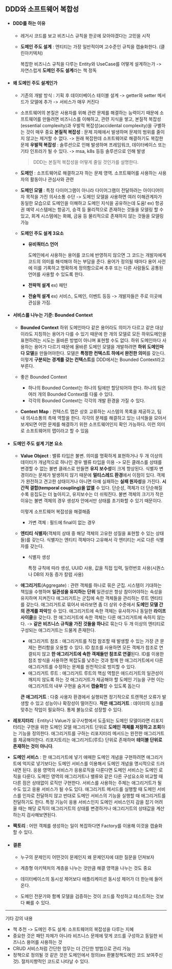## DDD와 소프트웨어 복합성



- #### DDD를 하는 이유

  - 레거시 코드를 보고 비즈니스 규칙을 한곳에 모아야겠다는 고민을 시작

  - **도메인 주도 설계** : 엔티티는 가장 일반적이며 고수준인 규칙을 캡슐화한다. (클린아키텍처)

    복잡한 비즈니스 규칙을 다루는 Entity와 UseCase를 어떻게 설계하는가 -> 자연스럽게 **도메인 주도 설계**라는 책 정독

    

- #### 왜 도메인 주도 설계인가

  - 기존의 개발 방식 : 기획 후 데이터베이스 테이블 설계 -> getter와 setter 메서드가 모델에 추가 -> 서비스가 매우 커진다

  - 소프트웨어의 본질은 사용자를 위해 관련 문제를 해결하는 능력이기 때문에 소프트웨어를 만들려면 비즈니스를 이해하고, 관련 지식을 쌓고, 본질적 복잡성(essential complexity)과 우발적 복잡성(accidental complexity)을 구별하는 것이 매우 중요
    **본질적 복잡성** : 문제 자체에서 발생하며 문제의 범위를 줄이지 않고는 제거할 수 없다. -> 원래 복잡한데 소프트웨어로 해결하기도 복잡한 문제
    **우발적 복잡성** : 솔루션으로 인해 발생하며 프레임워크, 데이터베이스 또는 기타 인프라가 될 수 있다. -> msa, k8s 등등 솔루션으로 인해 발생

    > DDD는 본질적 복잡성을 어떻게 줄일 것인가를 설명한다.

  - **도메인** : 소프트웨어로 해결하고자 하는 문제 영역. 소프트웨어를 사용하는 사용자의 활동이나 관심사와 관련

  - **도메인 모델** : 특정 다이어그램이 아니라 다이어그램이 전달하려는 아이디어이자 목적을 가진 의사소통 수단
    -> 도메인 모델을 사용하면 여러 이해관계자가 동일한 모습으로 도메인을 이해하고 도메인 지식을 공유하는데 도움!
    ex) 항공권 예약 시스템에는 항공기, 승객 등 물리적으로 존재하는 것들을 모델링 할 수 있고, 회계 시스템에는 화폐, 금융 등 물리적으로 존재하지 않는 것들을 모델링 가능

  - **도메인 주도 설계 3요소**

    - **유비쿼터스 언어**

      도메인에서 사용하는 용어를 코드에 반영하지 않으면 그 코드는 개발자에게 코드의 의미를 해석해야 하는 부담을 준다.
      용어가 정의될 때마다 용어 사전에 이를 기록하고 명확하게 정의함으로써 추후 또는 다른 사람들도 공통된 언어를 사용할 수 있도록 한다.

    - **전략적 설계** ex) 패턴

    - **전술적 설계** ex) 서비스, 도메인, 이벤트 등등 -> 개발자들은 주로 이곳에 관심을 가짐.

  

- #### 서비스를 나누는 기준: Bounded Context

  - **Bounded Context** 
    하위 도메인마다 같은 용어라도 의미가 다르고 같은 대상이라도 지칭하는 용어가 다를 수 있기 때문에 한 개의 모델로 모든 하위도메인을 표현하려는 시도는 올바른 방법이 아니며 표현할 수도 없다.
    하위 도메인마다 사용하는 용어가 다르기 때문에 올바른 도메인 모델을 개발하려면 **하위 도메인마다 모델**을 만들어야한다.
    모델은 **특정한 컨텍스트 하에서 완전한 의미**를 갖는다.
    이렇게 **구분되는 경계를 갖는 컨텍스트**를 DDD에서는 Bounded Context라고 부른다.

  - 좋은 Bounded Context 
    - 하나의 Bounded Context는 하나의 팀에만 할당되어야 한다.
      하나의 팀은 여러 개의 Bounded Context를 다룰 수 있다.
    - 각각의 Bounded Context는 각각의 개발 환경을 가질 수 있다.

  - **Context Map** : 컨텍스트 맵은 상호 교류하는 시스템의 목록을 제공하고, 팀 내 의사소통의 촉매 역할을 한다.
    각각의 문제를 해결하고 있는 녀석들을 모아서 보게되면 어떤 문제를 해결하기 위한 소프트웨어인지 확인 가능하다. 
    이런 의미로 소프트웨어의 맵이라고 할 수 있음



- #### 도메인 주도 설계 기본 요소

  - **Value Object** : 밸류 타입은 불변. 의미를 명확하게 표현하거나 두 개 이상의 데이터가 개념적으로 하나인 경우 밸류 타입을 이용
    -> 모든 클래스를 상태를 변경할 수 없는 불변 클래스로 만들면 **유지 보수성**이 크게 향상된다.
    	식별자 변경이라는 문제가 발생하지 않기 때문에 **멀티스레드 환경**에서 이점이 있다.
    	객체가 완전하고 견고한 상태이거나 아니면 아예 실패하는 **실패 원자성**을 가진다.
    	**시간적 결합(temporal coupling)을 없앨** 수 있다.
    	단순성, 객체가 더 단순해질 수록 응집도는 더 높아지고, 유지보수는 더 쉬워진다.
    	불변 객체의 크기가 작은 이유는 불변 객체의 경우 생성자 안에서만 상태를 초기화할 수 있기 때문이다.

    이렇게 소프트웨어 복잡성을 해결해줌

    - 가변 객체 : 필드에 final이 없는 경우

  - **엔티티** 
    **식별자**(객체의 상태 중 해당 객체의 고유한 성질을 표현할 수 있는 상태들)를 갖는다.
    식별자는 엔티티 객체마다 고유해서 각 엔티티는 서로 다른 식별자를 갖는다.

    - 식별자 생성

      특정 규칙에 따라 생성, UUID 사용, 값을 직접 입력, 일련번호 사용(시퀀스나 DB의 자동 증가 칼럼 사용)

  - **애그리거트**(Aggregate) : 관련 객체를 하나로 묶은 군집. 시스템이 기대하는 책임을 수행하며 **일관성을 유지하는 단위**
    일관성은 항상 참이어야하는 속성을 유지하며 지켜진다
    애그리거트는 군집에 속한 객체들을 관리하는 루트 엔티티를 갖는다.
    애그리거트로 묶어서 바라보면 좀 더 상위 수준에서 **도메인 모델 간의 관계를 파악**할 수 있다.
    애그리거트에 속한 객체는 유사하거나 동일한 **라이프사이클**을 갖는다.
    한 애그리거트에 속한 객체는 다른 애그리거트에 속하지 않는다. -> **같은 비즈니스 규칙을 가진 것들을 하나**로 묶는다
    두 개 이상의 엔티티로 구성되는 애그리거트는 드물게 존재한다.

    - 애그리거트 참조 : 애그리거트를 직접 참조할 때 발생할 수 있는 가장 큰 문제는 편리함을 오용할 수 있다.
      ID 참조를 사용하면 모든 객체가 참조로 연결되지 않고 **한 애그리거트에 속한 객체들만 참조로 연결**된다.
      ID를 이용한 참조 방식을 사용하면 복잡도를 낮추는 것과 함께 한 애그리거트에서 다른 애그리거트를 수정하는 문제를 원천적으로 방지할 수 있다.
    - 애그리거트 루트 : 애그리거트 루트의 핵심 역할은 애드리거트의 일관성이 깨지지 않도록 하는 것
      애그리거트가 제공해야 할 도메인 기능을 구현
      이는 애그리거트의 내부 구현을 숨겨서 **캡슐화**할 수 있도록 돕는다

    **큰 애그리거트** : 다중 사용자 환경에서 실행되면 정기적으로 트랜잭션 오류가 발생할 수 있고 성능이나 확장성이 떨어진다.
    **작은 애그리거트** : 데이터의 싱크를 맞추는 작업이 필요하다. 통제 불능으로 성장할 수 있다.

- **레포지터리** : Entity나 Value가 요구사항에서 도출되는 도메인 모델이라면 리포지터리는 구현을 위한 도메인 모델
  애그리거트 단위로 **도메인 객체를 저장하고 조회**하는 기능을 정의한다.
  애그리거트를 구하는 리포지터리 메서드는 완전한 애그리거트를 제공해야한다.
  리포지토리는 애그리거트(루트) 단위로 존재하며 **테이블 단위로 존재하는 것이 아니다**.

- **도메인 서비스** : 한 애그리거트에 넣기 애매한 도메인 개념을 구현하려면 애그리거트에 억지로 넣기보다는 도메인 서비스를 이용해서 도메인 개념을 명시적으로 드러내면 된다.
  응용 영역의 서비스가 응용로직을 다룬다면 도메인 서비스는 도메인 로직을 다룬다.
  도메인 영역의 애그리거트나 밸류와 같은 다른 구성요소와 비교할 때 다른 점은 상태없이 로직만 구현한다.
  서비스를 사용하는 주체는 애그리거트가 될 수도 있고 응용 서비스가 될 수도 있다.
  애그리거트 메서드를 실행할 때 도메인 서비스를 인자로 전달하지 않고 반대로 도메인 서비스의 기능을 실행할 때 애그리거트를 전달하기도 한다.
  특정 기능이 응용 서비스인지 도메인 서비스인지 감을 잡기 어려울 때는 해당 로직이 애그리거트의 상태를 변경하거나 애그리거트의 상태값을 계산하는지 검사해보면된다.

- **팩토리** : 어떤 객체를 생성하는 일이 복잡하다면 Factory를 이용해 이것을 캡슐화 할 수 있다.



- #### 결론 

  - 누구의 문제인지 어떤것이 문제인지 왜 문제인지에 대한 질문을 던져보자

  - 계층형 아키텍처의 계층을 나누는 것만큼 해결 영역을 나누는 것도 중요

  - 데이터베이스의 동시성 제어보다 애플리케이션 동시성 제어가 더 한눈에 들어온다.

  - 도메인 전문가와 함꼐 모델을 검증하는 것이 코드를 작성하고 테스트하는 것보다 빠를 수 있다.



---

기타 강의 내용

- 책 추천 -> 도메인 주도 설계: 소프트웨어의 복잡성을 다루는 지혜
- 중요한 것은 패턴 자체가 아니라 비즈니스 문제에 맞게 코드를 구성하고 동일한 비즈니스 용어를 사용하는 것
- CRUD 서비스처럼 간단한 업무는 더 간단한 방법으로 관리 가능
- 정책으로 정의될 것 같은 것은 도메인에서 정의(ex 환불정책도메인 코드 보여주신 것). 절차지향적인 코드로 나타날 수 있다. 
